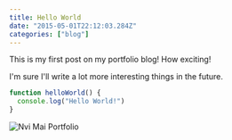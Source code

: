 ```yaml
---
title: Hello World
date: "2015-05-01T22:12:03.284Z"
categories: ["blog"]
---
```


This is my first post on my portfolio blog! How exciting!

I'm sure I'll write a lot more interesting things in the future.

```js
function helloWorld() {
  console.log("Hello World!")
}
```

![Nvi Mai Portfolio](/images/nhat-working.png?width=500px)

